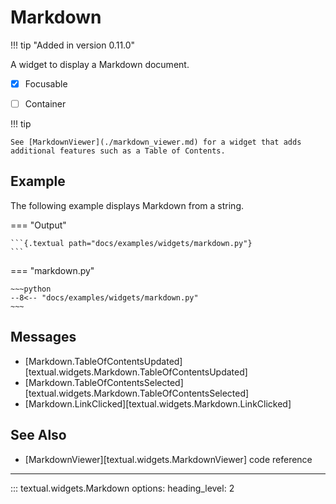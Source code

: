 # Markdown

!!! tip "Added in version 0.11.0"

A widget to display a Markdown document.

- [x] Focusable
- [ ] Container


!!! tip

    See [MarkdownViewer](./markdown_viewer.md) for a widget that adds additional features such as a Table of Contents.

## Example

The following example displays Markdown from a string.

=== "Output"

    ```{.textual path="docs/examples/widgets/markdown.py"}
    ```

=== "markdown.py"

    ~~~python
    --8<-- "docs/examples/widgets/markdown.py"
    ~~~

## Messages

- [Markdown.TableOfContentsUpdated][textual.widgets.Markdown.TableOfContentsUpdated]
- [Markdown.TableOfContentsSelected][textual.widgets.Markdown.TableOfContentsSelected]
- [Markdown.LinkClicked][textual.widgets.Markdown.LinkClicked]


## See Also


* [MarkdownViewer][textual.widgets.MarkdownViewer] code reference


---


::: textual.widgets.Markdown
    options:
      heading_level: 2
